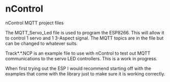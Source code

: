 # nControl
nControl MQTT project files

The MQTT_Servo_Led file is used to program the ESP8266. This will allow it to control 1 servo and 1 3-Aspect signal. The MQTT topics are in the file but can be changed to whatever suits. 

Track*.*.NCP is an example file to use with nControl to test out MQTT communications to the servo LED controllers. This is a work in progress.

When first trying out the ESP I would recommend starting off with the examples that come with the library just to make sure it is working correctly.
